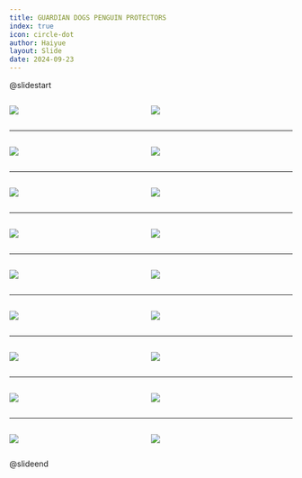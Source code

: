 ```yaml
---
title: GUARDIAN DOGS PENGUIN PROTECTORS
index: true
icon: circle-dot
author: Haiyue
layout: Slide
date: 2024-09-23
---
```

 
@slidestart

<div style="display:flex">
<div style="flex:1">

![](/reading/english/Level-P/GUARDIAN%20DOGS%20PENGUIN%20PROTECTORS/001.webp)
</div>
<div style="flex:1">

![](/reading/english/Level-P/GUARDIAN%20DOGS%20PENGUIN%20PROTECTORS/002.webp)
</div>
</div>

---

<div style="display:flex">
<div style="flex:1">

![](/reading/english/Level-P/GUARDIAN%20DOGS%20PENGUIN%20PROTECTORS/003.webp)
</div>
<div style="flex:1">

![](/reading/english/Level-P/GUARDIAN%20DOGS%20PENGUIN%20PROTECTORS/004.webp)
</div>
</div>

---

<div style="display:flex">
<div style="flex:1">

![](/reading/english/Level-P/GUARDIAN%20DOGS%20PENGUIN%20PROTECTORS/005.webp)
</div>
<div style="flex:1">

![](/reading/english/Level-P/GUARDIAN%20DOGS%20PENGUIN%20PROTECTORS/006.webp)
</div>
</div>

---

<div style="display:flex">
<div style="flex:1">

![](/reading/english/Level-P/GUARDIAN%20DOGS%20PENGUIN%20PROTECTORS/007.webp)
</div>
<div style="flex:1">

![](/reading/english/Level-P/GUARDIAN%20DOGS%20PENGUIN%20PROTECTORS/008.webp)
</div>
</div>

---

<div style="display:flex">
<div style="flex:1">

![](/reading/english/Level-P/GUARDIAN%20DOGS%20PENGUIN%20PROTECTORS/009.webp)
</div>
<div style="flex:1">

![](/reading/english/Level-P/GUARDIAN%20DOGS%20PENGUIN%20PROTECTORS/010.webp)
</div>
</div>

---

<div style="display:flex">
<div style="flex:1">

![](/reading/english/Level-P/GUARDIAN%20DOGS%20PENGUIN%20PROTECTORS/011.webp)
</div>
<div style="flex:1">

![](/reading/english/Level-P/GUARDIAN%20DOGS%20PENGUIN%20PROTECTORS/012.webp)
</div>
</div>

---

<div style="display:flex">
<div style="flex:1">

![](/reading/english/Level-P/GUARDIAN%20DOGS%20PENGUIN%20PROTECTORS/013.webp)
</div>
<div style="flex:1">

![](/reading/english/Level-P/GUARDIAN%20DOGS%20PENGUIN%20PROTECTORS/014.webp)
</div>
</div>

---

<div style="display:flex">
<div style="flex:1">

![](/reading/english/Level-P/GUARDIAN%20DOGS%20PENGUIN%20PROTECTORS/015.webp)
</div>
<div style="flex:1">

![](/reading/english/Level-P/GUARDIAN%20DOGS%20PENGUIN%20PROTECTORS/016.webp)
</div>
</div>

---

<div style="display:flex">
<div style="flex:1">

![](/reading/english/Level-P/GUARDIAN%20DOGS%20PENGUIN%20PROTECTORS/017.webp)
</div>
<div style="flex:1">

![](/reading/english/Level-P/GUARDIAN%20DOGS%20PENGUIN%20PROTECTORS/018.webp)
</div>
</div>

@slideend